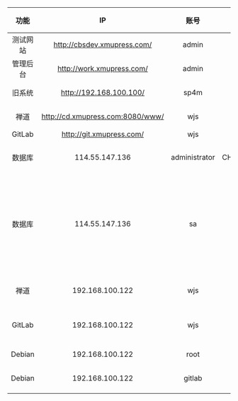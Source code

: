 |功能|IP|账号|密码|备注|
|:---:|:---:|:---:|:---:|:---:|
|测试网站|http://cbsdev.xmupress.com/|admin|系统权限登陆|网站|
|管理后台|http://work.xmupress.com/|admin|系统权限登陆|网站|
|旧系统|http://192.168.100.100/|sp4m|666666|网站|
|禅道|http://cd.xmupress.com:8080/www/|wjs|zxc123|网站|
|GitLab|http://git.xmupress.com/|wjs|zxcv1234|Git|
|数据库|114.55.147.136|administrator|CHRDWhdhxt1985|服务器|
|数据库|114.55.147.136|sa|xmupress!!|这个只是数据库连接|
|禅道|192.168.100.122|wjs|wjs123|服务器|
|GitLab|192.168.100.122|wjs|wjs123|服务器|
|Debian|192.168.100.122|root|gitlab|账号|
|Debian|192.168.100.122|gitlab|gitlab|账号|
| | | | | |